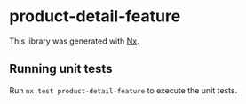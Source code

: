 # product-detail-feature

This library was generated with [Nx](https://nx.dev).

## Running unit tests

Run `nx test product-detail-feature` to execute the unit tests.

